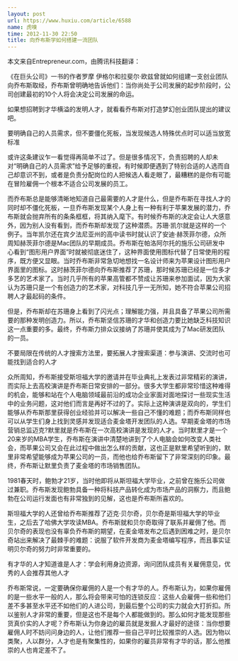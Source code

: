 ```yaml
---
layout: post
url: https://www.huxiu.com/article/6588
name: 虎嗅
time: 2012-11-30 22:50
title: 向乔布斯学如何搭建一流团队
---
```

本文来自Entrepreneur.com，由腾讯科技翻译：

《在巨头公司》一书的作者罗摩 伊格尔和拉斐尔·欧兹曾就如何组建一支创业团队向乔布斯取经，乔布斯曾明确地告诉他们：当你尚处于公司发展的起步阶段时，公司创建最初的10个人将会决定公司发展的命运。

如果想招聘到才华横溢的发明人才，就看看乔布斯对打造梦幻创业团队提出的建议吧。

要明确自己的人员需求，但不要僵化死板，当发现候选人特殊优点时可以适当放宽标准

或许这条建议乍一看觉得再简单不过了。但是很多情况下，负责招聘的人却未对“明确自己的人员需求”给予足够的重视，有时候即便遇到了特别合适的人选而自己却意识不到，或者是负责分配岗位的人把候选人看走眼了，最糟糕的是你有可能在冒险雇佣一个根本不适合公司发展的员工。

而乔布斯总是能够清晰地知道自己最需要的人才是什么，但是乔布斯在寻找人才的同时却不僵化死板，一旦乔布斯发现某个人身上有一种有利于苹果发展的潜力，乔布斯就会抛弃所有的条条框框，将其纳入麾下。有时候乔布斯的决定会让人大感意外，因为别人没有看到，而乔布斯却发现了这种潜质。苏珊·凯尔就是这样的一个例子。当年凯尔还在宾夕法尼亚州的高中读书时就认识了安迪·赫茨菲尔德，众所周知赫茨菲尔德是Mac团队的早期成员。乔布斯在帕洛阿尔托的施乐公司研发中心看到“图形用户界面”时就被彻底迷住了，这种界面使用图标代替了日常使用的程序，既方便又显眼。当时乔布斯非常急切地想找一名设计师来为苹果设计图形用户界面里的图标。这时赫茨菲尔德向乔布斯推荐了苏珊，那时候苏珊已经是一位多才多艺的艺术家了。当时几乎所有的苹果高管都不赞成让苏珊来参加面试，因为大家认为苏珊只是一个有创造力的艺术家，对科技几乎一无所知，她不符合苹果公司招聘人才最起码的条件。

但是，乔布斯却在苏珊身上看到了闪光点；理解能力强，并且具备了苹果公司所需要的那种发明创造力。所以，乔布斯坚信苏珊的才华和创造力要比她缺乏科技知识这一点重要的多。最终，乔布斯力排众议接纳了苏珊并使其成为了Mac研发团队的一员。

不要局限在传统的人才搜索方法里，要拓展人才搜索渠道：参与演讲、交流时也可能找到适合的人才

众所周知，乔布斯接受斯坦福大学的邀请并在毕业典礼上发表过非常精彩的演讲，而实际上去高校演讲是乔布斯日常安排的一部分。很多大学生都非常珍惜这种难得的机会，能够和站在个人电脑领域最前沿的成功企业家面对面地探讨一些现实生活中的业务问题，这对他们而言是再好不过的了。实际上这种演讲是双向的，学生们能够从乔布斯那里获得创业经验并可以解决一些自己不懂的难题；而乔布斯同样也可以从学生们身上找到灵感并发现适合麦金塔开发团队的人选。早期麦金塔的市场营销总监迈克?默里就是乔布斯在一次高校演讲是发现的人才。当时默里才是一个20来岁的MBA学生，乔布斯在演讲中清楚地讲到了个人电脑会如何改变人类社会，而苹果公司又会在此过程中做出怎么样的贡献，这也正是默里希望听到的，默里非常希望能够成为苹果公司的一员，而他也给乔布斯留下了非常深刻的印象。最终，乔布斯让默里负责了麦金塔的市场销售团队。

1981春天时，鲍勃才21岁，当时他即将从斯坦福大学毕业，之前曾在施乐公司做过兼职。乔布斯发现鲍勃具备一种将科技产品转化成为市场产品的洞察力，而且鲍勃在公司运行发面也有非常独到的见解，这也是乔布斯所喜欢的。

斯坦福大学的人还曾给乔布斯推荐了迈克·贝尔奇，贝尔奇是斯坦福大学的毕业生，之后去了哈佛大学攻读MBA。乔布斯就和贝尔奇取得了联系并雇佣了他。而贝尔奇的表现也没有辜负乔布斯的期望，在麦金塔发布之后遇到困难之时，是贝尔奇站出来解决了最棘手的难题：说服了软件开发商为麦金塔编写程序，而且事实证明贝尔奇的努力时非常重要的。

有才华的人才知道谁是人才：学会利用身边资源，询问团队成员有关雇佣意见，优秀的人会推荐其他人才

乔布斯常说，一定要确保你雇佣的人是一个有才华的人。乔布斯认为，如果你雇佣的是一些水平一般的人，那么将会带来可怕的连锁反应：这些人会雇佣一些和他们差不多甚至水平还不如他们的人进公司，到最后整个公司的实力就会大打折扣。所以鉴别人才非常的重要，但是这也不是每个人都能做到的。那么如何才能发现那些货真价实的人才呢？乔布斯认为你身边的雇员就是发掘人才最好的途径：当你想要雇佣人时不妨问问身边的人，让他们推荐一些自己平时比较推崇的人选。因为物以类聚，人以群分，人才也是有聚集性的，如果你的雇员非常有才华的话，那么他推崇的人也肯定差不了。

